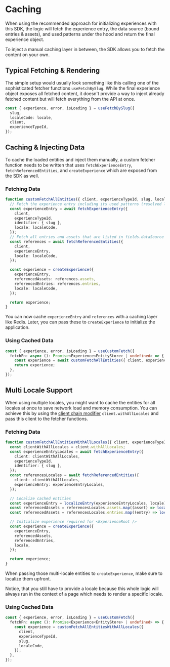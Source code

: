 # Caching

When using the recommended approach for initializing experiences with this SDK, the logic will fetch the experience entry, the data source (bound entries & assets), and used patterns under the hood and return the final experience object.

To inject a manual caching layer in between, the SDK allows you to fetch the content on your own.

## Typical Fetching & Rendering

The simple setup would usually look something like this calling one of the sophisticated fetcher functions `useFetchBySlug`. While the final experience object exposes all fetched content, it doesn't provide a way to inject already fetched content but will fetch everything from the API at once.

```ts
const { experience, error, isLoading } = useFetchBySlug({
  slug,
  localeCode: locale,
  client,
  experienceTypeId,
});
```

## Caching & Injecting Data

To cache the loaded entities and inject them manually, a custom fetcher function needs to be written that uses `fetchExperienceEntry`, `fetchReferencedEntities`, and `createExperience` which are exposed from the SDK as well.

### Fetching Data

```ts
function customFetchAllEntities({ client, experienceTypeId, slug, localeCode }) {
  // Fetch the experience entry including its used patterns (resolved links in fields.usedComponents)
  const experienceEntry = await fetchExperienceEntry({
    client,
    experienceTypeId,
    identifier: { slug },
    locale: localeCode,
  });
  // Fetch all entries and assets that are listed in fields.dataSource
  const references = await fetchReferencedEntities({
    client,
    experienceEntry,
    locale: localeCode,
  });

  const experience = createExperience({
    experienceEntry,
    referencedAssets: references.assets,
    referencedEntries: references.entries,
    locale: localeCode,
  });

  return experience;
}
```

You can now cache `experienceEntry` and `references` with a caching layer like Redis. Later, you can pass these to `createExperience` to initialize the application.

### Using Cached Data

```ts
const { experience, error, isLoading } = useCustomFetch({
  fetchFn: async (): Promise<Experience<EntityStore> | undefined> => {
    const experience = await customFetchAllEntities({ client, experienceTypeId, slug, localeCode });
    return experience;
  },
});
```

## Multi Locale Support

When using multiple locales, you might want to cache the entities for all locales at once to save network load and memory consumption. You can achieve this by using the [client chain modifier](https://github.com/contentful/contentful.js/tree/master?tab=readme-ov-file#client-chain-modifiers) `client.withAllLocales` and pass this client to the fetcher functions.

### Fetching Data

```ts
function customFetchAllEntitiesWithAllLocales({ client, experienceTypeId, slug, localeCode }) {
  const clientWithAllLocales = client.withAllLocales;
  const experienceEntryLocales = await fetchExperienceEntry({
    client: clientWithAllLocales,
    experienceTypeId,
    identifier: { slug },
  });
  const referencesLocales = await fetchReferencedEntities({
    client: clientWithAllLocales,
    experienceEntry: experienceEntryLocales,
  });

  // Localize cached entities
  const experienceEntry = localizeEntry(experienceEntryLocales, locale);
  const referencedAssets = referencesLocales.assets.map((asset) => localizeEntry(asset, locale));
  const referencedAssets = referencesLocales.entries.map((entry) => localizeEntry(entry, locale));

  // Initialize experience required for <ExperienceRoot />
  const experience = createExperience({
    experienceEntry,
    referencedAssets,
    referencedEntries,
    locale,
  });

  return experience;
}
```

When passing those multi-locale entities to `createExperience`, make sure to localize them upfront.

Notice, that you still have to provide a locale because this whole logic will always run in the context of a page which needs to render a specific locale.

### Using Cached Data

```ts
const { experience, error, isLoading } = useCustomFetch({
  fetchFn: async (): Promise<Experience<EntityStore> | undefined> => {
    const experience = customFetchAllEntitiesWithAllLocales({
      client,
      experienceTypeId,
      slug,
      localeCode,
    });
  },
});
```
